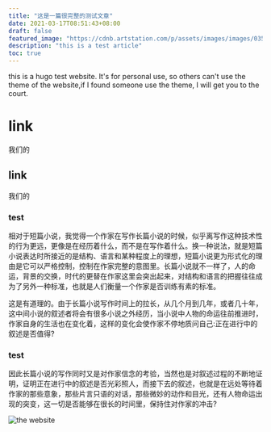 ```yaml
---
title: "这是一篇很完整的测试文章"
date: 2021-03-17T08:51:43+08:00
draft: false
featured_image: "https://cdnb.artstation.com/p/assets/images/images/035/313/561/large/yeonjun-park-archer-2-d1.jpg"
description: "this is a test article"
toc: true
---
```


this is a hugo test website. It's for personal use, so others can't use the theme of the website,if I found someone use the theme, I will get you to the court.
<!-- more -->

# link

我们的

## link

我们的

### test


相对于短篇小说，我觉得一个作家在写作长篇小说的时候，似乎离写作这种技术性的行为更远，更像是在经历着什么，而不是在写作着什么。换一种说法，就是短篇小说表达时所接近的是结构、语言和某种程度上的理想，短篇小说更为形式化的理由是它可以严格控制，控制在作家完整的意图里。长篇小说就不一样了，人的命运，背景的交换，时代的更替在作家这里会突出起来，对结构和语言的把握往往成为了另外一种标准，也就是人们衡量一个作家是否训练有素的标准。

这是有道理的。由于长篇小说写作时间上的拉长，从几个月到几年，或者几十年，这中间小说的叙述者将会有很多小说之外经历，当小说中人物的命运往前推进时，作家自身的生活也在变化着，这样的变化会使作家不停地质问自己:正在进行中的叙述是否值得?


### test

因此长篇小说的写作同时又是对作家信念的考验，当然也是对叙述过程的不断地证明，证明正在进行中的叙述是否光彩照人，而接下去的叙述，也就是在远处等待着作家的那些意象，那些片言只语的对话，那些微妙的动作和目光，还有人物命运出现的突变，这一切是否能够在很长的时间里，保持住对作家的冲击?

![the website](https://pic4.zhimg.com/50/v2-4730e7970885adfd6f578ecc258d510c_hd.jpg)